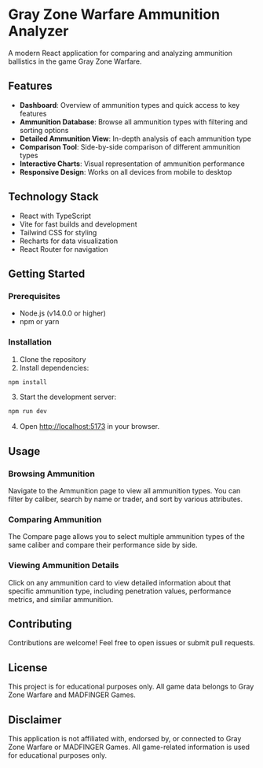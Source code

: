 # Gray Zone Warfare Ammunition Analyzer

A modern React application for comparing and analyzing ammunition ballistics in the game Gray Zone Warfare.

## Features

- **Dashboard**: Overview of ammunition types and quick access to key features
- **Ammunition Database**: Browse all ammunition types with filtering and sorting options
- **Detailed Ammunition View**: In-depth analysis of each ammunition type
- **Comparison Tool**: Side-by-side comparison of different ammunition types
- **Interactive Charts**: Visual representation of ammunition performance
- **Responsive Design**: Works on all devices from mobile to desktop

## Technology Stack

- React with TypeScript
- Vite for fast builds and development
- Tailwind CSS for styling
- Recharts for data visualization
- React Router for navigation

## Getting Started

### Prerequisites

- Node.js (v14.0.0 or higher)
- npm or yarn

### Installation

1. Clone the repository
2. Install dependencies:

```bash
npm install
```

3. Start the development server:

```bash
npm run dev
```

4. Open [http://localhost:5173](http://localhost:5173) in your browser.

## Usage

### Browsing Ammunition

Navigate to the Ammunition page to view all ammunition types. You can filter by caliber, search by name or trader, and sort by various attributes.

### Comparing Ammunition

The Compare page allows you to select multiple ammunition types of the same caliber and compare their performance side by side.

### Viewing Ammunition Details

Click on any ammunition card to view detailed information about that specific ammunition type, including penetration values, performance metrics, and similar ammunition.

## Contributing

Contributions are welcome! Feel free to open issues or submit pull requests.

## License

This project is for educational purposes only. All game data belongs to Gray Zone Warfare and MADFINGER Games.

## Disclaimer

This application is not affiliated with, endorsed by, or connected to Gray Zone Warfare or MADFINGER Games. All game-related information is used for educational purposes only.